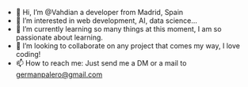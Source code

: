 - 👋 Hi, I’m @Vahdian a developer from Madrid, Spain 
- 👀 I’m interested in web development, AI, data science... 
- 🌱 I’m currently learning so many things at this moment, I am so passionate about learning.
- 💞️ I’m looking to collaborate on any project that comes my way, I love coding!
- 📫 How to reach me: Just send me a DM or a mail to germanpalero@gmail.com

<!---
Vahdian/Vahdian is a ✨ special ✨ repository because its `README.md` (this file) appears on your GitHub profile.
You can click the Preview link to take a look at your changes.
--->

